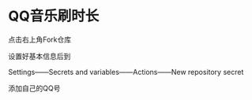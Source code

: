 # QQ音乐刷时长

点击右上角Fork仓库

设置好基本信息后到

Settings——Secrets and variables——Actions——New repository secret

添加自己的QQ号
